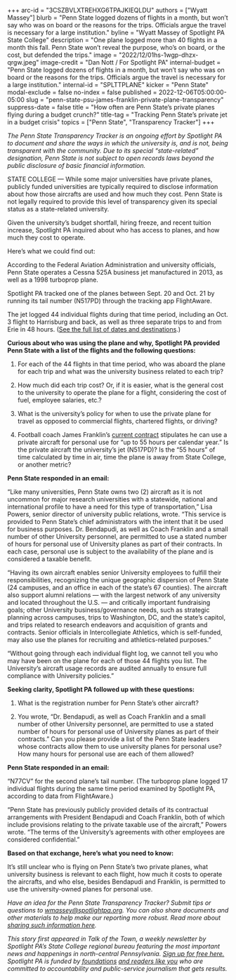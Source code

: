 +++
arc-id = "3CSZBVLXTREHXG6TPAJKIEQLDU"
authors = ["Wyatt Massey"]
blurb = "Penn State logged dozens of flights in a month, but won’t say who was on board or the reasons for the trips. Officials argue the travel is necessary for a large institution."
byline = "Wyatt Massey of Spotlight PA State College"
description = "One plane logged more than 40 flights in a month this fall. Penn State won’t reveal the purpose, who’s on board, or the cost, but defended the trips."
image = "2022/12/01hs-1wgp-dhzx-qrgw.jpeg"
image-credit = "Dan Nott / For Spotlight PA"
internal-budget = "Penn State logged dozens of flights in a month, but won’t say who was on board or the reasons for the trips. Officials argue the travel is necessary for a large institution."
internal-id = "SPLTTPLANE"
kicker = "Penn State"
modal-exclude = false
no-index = false
published = 2022-12-06T05:00:00-05:00
slug = "penn-state-psu-james-franklin-private-plane-transparency"
suppress-date = false
title = "How often are Penn State’s private planes flying during a budget crunch?"
title-tag = "Tracking Penn State’s private jet in a budget crisis"
topics = ["Penn State", "Transparency Tracker"]
+++

<i>The Penn State Transparency Tracker is an ongoing effort by Spotlight PA to document and share the ways in which the university is, and is not, being transparent with the community. Due to its special “state-related” designation, Penn State is not subject to open records laws beyond the public disclosure of basic financial information.</i>

STATE COLLEGE — While some major universities have private planes, publicly funded universities are typically required to disclose information about how those aircrafts are used and how much they cost. Penn State is not legally required to provide this level of transparency given its special status as a state-related university.

Given the university’s budget shortfall, hiring freeze, and recent tuition increase, Spotlight PA inquired about who has access to planes, and how much they cost to operate.

<script src="https://www.spotlightpa.org/embed.js" async></script><div data-spl-embed-version="1" data-spl-src="https://www.spotlightpa.org/embeds/newsletter/?cta=Sign%20up%20for%20our%20new%20regional%20newsletter%2C%20%3Cb%3ETalk%20of%20the%20Town%3C%2Fb%3E%2C%20and%20get%20all%20the%20news%20and%20notes%20from%20State%20College%20and%20north-central%20PA.&button=Sign%20Up%20Now&preselect=state_college&eyebrow=DON'T%20MISS%20A%20BEAT"></div>

Here’s what we could find out:

According to the Federal Aviation Administration and university officials, Penn State operates a Cessna 525A business jet manufactured in 2013, as well as a 1998 turboprop plane.

Spotlight PA tracked one of the planes between Sept. 20 and Oct. 21 by running its tail number (N517PD) through the tracking app FlightAware.

The jet logged 44 individual flights during that time period, including an Oct. 3 flight to Harrisburg and back, as well as three separate trips to and from Erie in 48 hours. (<a href="https://www.documentcloud.org/documents/23322013-penn-states-private-plane-92022-102022">See the full list of dates and destinations</a>.)

<b>Curious about who was using the plane and why, Spotlight PA provided Penn State with a list of the flights and the following questions:</b>

1. For each of the 44 flights in that time period, who was aboard the plane for each trip and what was the university business related to each trip?

2. How much did each trip cost? Or, if it is easier, what is the general cost to the university to operate the plane for a flight, considering the cost of fuel, employee salaries, etc.?

3. What is the university’s policy for when to use the private plane for travel as opposed to commercial flights, chartered flights, or driving?

4. Football coach James Franklin’s <a href="https://gopsusports.com/documents/2021/11/23/Franklin_Contract_2021.pdf">current contract</a> stipulates he can use a private aircraft for personal use for “up to 55 hours per calendar year.” Is the private aircraft the university’s jet (N517PD)? Is the “55 hours” of time calculated by time in air, time the plane is away from State College, or another metric?

<b>Penn State responded in an email:</b>

“Like many universities, Penn State owns two (2) aircraft as it is not uncommon for major research universities with a statewide, national and international profile to have a need for this type of transportation,” Lisa Powers, senior director of university public relations, wrote. “This service is provided to Penn State’s chief administrators with the intent that it be used for business purposes. Dr. Bendapudi, as well as Coach Franklin and a small number of other University personnel, are permitted to use a stated number of hours for personal use of University planes as part of their contracts. In each case, personal use is subject to the availability of the plane and is considered a taxable benefit.

“Having its own aircraft enables senior University employees to fulfill their responsibilities, recognizing the unique geographic dispersion of Penn State (24 campuses, and an office in each of the state’s 67 counties). The aircraft also support alumni relations — with the largest network of any university and located throughout the U.S. — and critically important fundraising goals; other University business/governance needs, such as strategic planning across campuses, trips to Washington, DC, and the state’s capitol, and trips related to research endeavors and acquisition of grants and contracts. Senior officials in Intercollegiate Athletics, which is self-funded, may also use the planes for recruiting and athletics-related purposes.”

“Without going through each individual flight log, we cannot tell you who may have been on the plane for each of those 44 flights you list. The University’s aircraft usage records are audited annually to ensure full compliance with University policies.”

<script src="https://www.spotlightpa.org/embed.js" async></script><div data-spl-embed-version="1" data-spl-src="https://www.spotlightpa.org/embeds/donate/"></div>

<b>Seeking clarity, Spotlight PA followed up with these questions:</b>

1. What is the registration number for Penn State’s other aircraft?

2. You wrote, “Dr. Bendapudi, as well as Coach Franklin and a small number of other University personnel, are permitted to use a stated number of hours for personal use of University planes as part of their contracts.” Can you please provide a list of the Penn State leaders whose contracts allow them to use university planes for personal use? How many hours for personal use are each of them allowed?

<b>Penn State responded in an email:</b>

“N77CV” for the second plane’s tail number. (The turboprop plane logged 17 individual flights during the same time period examined by Spotlight PA, according to data from FlightAware.)

“Penn State has previously publicly provided details of its contractual arrangements with President Bendapudi and Coach Franklin, both of which include provisions relating to the private taxable use of the aircraft,” Powers wrote. “The terms of the University’s agreements with other employees are considered confidential.”

<script src="https://www.spotlightpa.org/embed.js" async></script><div data-spl-embed-version="1" data-spl-src="https://www.spotlightpa.org/embeds/tips/?tip_text=Do%20you%20have%20a%20tip%20about%20Penn%20State%3F%20We%20want%20to%20hear%20from%20you."></div>

<b>Based on that exchange, here’s what you need to know:</b>

It’s still unclear who is flying on Penn State’s two private planes, what university business is relevant to each flight, how much it costs to operate the aircrafts, and who else, besides Bendapudi and Franklin, is permitted to use the university-owned planes for personal use.

<i>Have an idea for the Penn State Transparency Tracker? Submit tips or questions to </i><a href="mailto:wmassey@spotlightpa.org"><i>wmassey@spotlightpa.org</i></a><i>. You can also share documents and other materials to help make our reporting more robust. Read more about </i><a href="https://www.spotlightpa.org/newsletters/talkofthetown/aug-11-why-sharing-documents-helps-us-cover-penn-state/?utm_source=Spotlight+PA&amp;utm_campaign=6e4eba4b1f-Making+%247.6M%2C+Franklin+isn%27t+listed+as+PSU%27s&amp;utm_medium=email&amp;utm_term=0_6c1fbeb603-6e4eba4b1f-219776588&amp;mc_cid=6e4eba4b1f&amp;mc_eid=cae456dcb0"><i>sharing such information here</i></a><i>.</i>

<i>This story first appeared in Talk of the Town, a weekly newsletter by Spotlight PA’s State College regional bureau featuring the most important news and happenings in north-central Pennsylvania. </i><a href="https://www.spotlightpa.org/newsletters"><i>Sign up for free here.</i></a><i> Spotlight PA is funded by </i><a href="https://www.spotlightpa.org/support"><i>foundations</i></a><i> </i><a href="https://www.spotlightpa.org/support"><i>and readers like you</i></a><i> who are committed to accountability and public-service journalism that gets results.</i>
